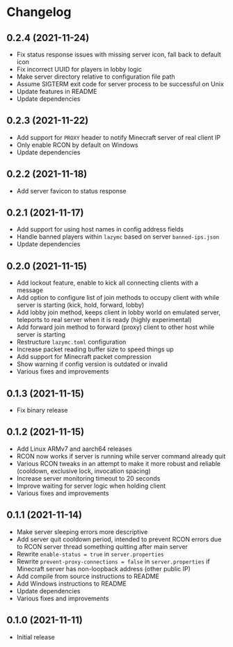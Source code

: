 # Changelog

## 0.2.4 (2021-11-24)

- Fix status response issues with missing server icon, fall back to default icon
- Fix incorrect UUID for players in lobby logic
- Make server directory relative to configuration file path
- Assume SIGTERM exit code for server process to be successful on Unix
- Update features in README
- Update dependencies

## 0.2.3 (2021-11-22)

- Add support for `PROXY` header to notify Minecraft server of real client IP
- Only enable RCON by default on Windows
- Update dependencies

## 0.2.2 (2021-11-18)

- Add server favicon to status response

## 0.2.1 (2021-11-17)

- Add support for using host names in config address fields
- Handle banned players within `lazymc` based on server `banned-ips.json`
- Update dependencies

## 0.2.0 (2021-11-15)

- Add lockout feature, enable to kick all connecting clients with a message
- Add option to configure list of join methods to occupy client with while server is starting (kick, hold, forward, lobby)
- Add lobby join method, keeps client in lobby world on emulated server, teleports to real server when it is ready (highly experimental)
- Add forward join method to forward (proxy) client to other host while server is starting
- Restructure `lazymc.toml` configuration
- Increase packet reading buffer size to speed things up
- Add support for Minecraft packet compression
- Show warning if config version is outdated or invalid
- Various fixes and improvements

## 0.1.3 (2021-11-15)

- Fix binary release

## 0.1.2 (2021-11-15)

- Add Linux ARMv7 and aarch64 releases
- RCON now works if server is running while server command already quit
- Various RCON tweaks in an attempt to make it more robust and reliable (cooldown, exclusive lock, invocation spacing)
- Increase server monitoring timeout to 20 seconds
- Improve waiting for server logic when holding client
- Various fixes and improvements

## 0.1.1 (2021-11-14)

- Make server sleeping errors more descriptive
- Add server quit cooldown period, intended to prevent RCON errors due to RCON
  server thread something quitting after main server
- Rewrite `enable-status = true` in `server.properties`
- Rewrite `prevent-proxy-connections = false` in `server.properties` if
  Minecraft server has non-loopback address (other public IP)
- Add compile from source instructions to README
- Add Windows instructions to README
- Update dependencies
- Various fixes and improvements

## 0.1.0 (2021-11-11)

- Initial release
